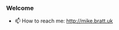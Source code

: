### Welcome

- 📫 How to reach me: http://mike.bratt.uk

<!--
**mikebratt/mikebratt** is a ✨ _special_ ✨ repository because its `README.md` (this file) appears on your GitHub profile.

Here are some ideas to get you started:

- 🔭 I’m currently working on ...
- 🌱 I’m currently learning ...
- 👯 I’m looking to collaborate on ...
- 🤔 I’m looking for help with ...
- 💬 Ask me about ...
- 📫 How to reach me: http://t.me/mikebratt
- 😄 Pronouns: ...
- ⚡ Fun fact: ...
- 📫 I'm on [Telegram](http://t.me/mikebratt)
-->
